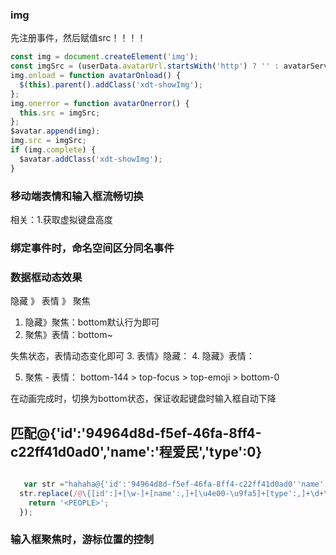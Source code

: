 ### img
先注册事件，然后赋值src！！！！
```js
const img = document.createElement('img');
const imgSrc = (userData.avatarUrl.startsWith('http') ? '' : avatarServiceUrl) + userData.avatarUrl;
img.onload = function avatarOnload() {
  $(this).parent().addClass('xdt-showImg');
};
img.onerror = function avatarOnerror() {
  this.src = imgSrc;
};
$avatar.append(img);
img.src = imgSrc;
if (img.complete) {
  $avatar.addClass('xdt-showImg');
}
```

### 移动端表情和输入框流畅切换
相关：1.获取虚拟键盘高度

### 绑定事件时，命名空间区分同名事件


### 数据框动态效果

隐藏  》 表情 》 聚焦

1. 隐藏》聚焦：bottom默认行为即可
2. 聚焦》表情：bottom~

失焦状态，表情动态变化即可
3. 表情》隐藏：
4. 隐藏》表情：

5. 聚焦 - 表情：
bottom-144 > top-focus > top-emoji > bottom-0

在动画完成时，切换为bottom状态，保证收起键盘时输入框自动下降

## 匹配@{'id':'94964d8d-f5ef-46fa-8ff4-c22ff41d0ad0','name':'程爱民','type':0}

```js

   var str ="hahaha@{'id':'94964d8d-f5ef-46fa-8ff4-c22ff41d0ad0''name':'发''type':0}haha";
  str.replace(/@\{[id':]+[\w-]+[name':,]+[\u4e00-\u9fa5]+[type':,]+\d+\}/, function(str){
    return '<PEOPLE>';
  });

```

### 输入框聚焦时，游标位置的控制
